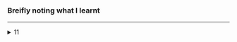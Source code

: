 ### Breifly noting what I learnt
___
<details>
<summary>11</summary>

**Operator Overloading**

- Operator overloading prommoted polymorphism
- Overloading operators doesn't destroy the original meaning, precedence and grammer of operator
- In C++ we can overload operators using Mem. functions / friend functions

**Cache Memory**

- To reduce processing time, their is intermediate memory btwn Processor and Main memory, which stores the frequenty used data. 
- The processor first checks the cache for relevant data and fetch, if not present, data is loaded from Main to Cache and then fetched by processsor
- Cache size << Main memory :: faster speed and efficiency
- Memory Hierarchy
    - registers (in Processor)
    - cache (btwn CPU and Main)
    - main memory
    - disk cache
    - optical
    - magnetic tape

*PS: College Stuff 📝*
</details>